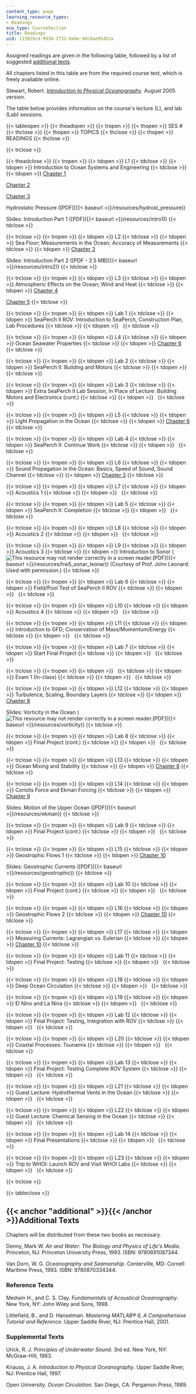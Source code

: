 ```yaml
---
content_type: page
learning_resource_types:
- Readings
ocw_type: CourseSection
title: Readings
uid: 113929cd-9930-2732-848e-9dc0ae95452a
---
```


Assigned readings are given in the following table, followed by a list of suggested [additional texts](#additional).

All chapters listed in this table are from the required course text, which is freely available online.

Stewart, Robert. [_Introduction to Physical Oceanography_](https://sites.google.com/tamu.edu/ocean-world/resources). August 2005 version.

The table below provides information on the course's lecture (L), and lab (Lab) sessions.

{{< tableopen >}}
{{< theadopen >}}
{{< tropen >}}
{{< thopen >}}
SES #
{{< thclose >}}
{{< thopen >}}
TOPICS
{{< thclose >}}
{{< thopen >}}
READINGS
{{< thclose >}}

{{< trclose >}}

{{< theadclose >}}
{{< tropen >}}
{{< tdopen >}}
L1
{{< tdclose >}}
{{< tdopen >}}
Introduction to Ocean Systems and Engineering
{{< tdclose >}}
{{< tdopen >}}
[Chapter 1](https://sites.google.com/tamu.edu/ocean-world/resources)  
  
[Chapter 2](https://sites.google.com/tamu.edu/ocean-world/resources)  
  
[Chapter 3](https://sites.google.com/tamu.edu/ocean-world/resources)  
  
Hydrostatic Pressure ([PDF]({{< baseurl >}}/resources/hydrost_pressure))  
  
Slides: Introduction Part 1 ([PDF]({{< baseurl >}}/resources/intro1))
{{< tdclose >}}

{{< trclose >}}
{{< tropen >}}
{{< tdopen >}}
L2
{{< tdclose >}}
{{< tdopen >}}
Sea Floor; Measurements in the Ocean; Accuracy of Measurements
{{< tdclose >}}
{{< tdopen >}}
[Chapter 3](https://sites.google.com/tamu.edu/ocean-world/resources)  
  
Slides: Introduction Part 2 ([PDF - 2.5 MB]({{< baseurl >}}/resources/intro2))
{{< tdclose >}}

{{< trclose >}}
{{< tropen >}}
{{< tdopen >}}
L3
{{< tdclose >}}
{{< tdopen >}}
Atmospheric Effects on the Ocean; Wind and Heat
{{< tdclose >}}
{{< tdopen >}}
[Chapter 4](https://sites.google.com/tamu.edu/ocean-world/resources)  
  
[Chapter 5](https://sites.google.com/tamu.edu/ocean-world/resources)
{{< tdclose >}}

{{< trclose >}}
{{< tropen >}}
{{< tdopen >}}
Lab 1
{{< tdclose >}}
{{< tdopen >}}
SeaPerch II ROV: Introduction to SeaPerch, Construction Plan, Lab Procedures
{{< tdclose >}}
{{< tdopen >}}
 
{{< tdclose >}}

{{< trclose >}}
{{< tropen >}}
{{< tdopen >}}
L4
{{< tdclose >}}
{{< tdopen >}}
Ocean Seawater Properties
{{< tdclose >}}
{{< tdopen >}}
[Chapter 6](https://sites.google.com/tamu.edu/ocean-world/resources)
{{< tdclose >}}

{{< trclose >}}
{{< tropen >}}
{{< tdopen >}}
Lab 2
{{< tdclose >}}
{{< tdopen >}}
SeaPerch II: Building and Motors
{{< tdclose >}}
{{< tdopen >}}
 
{{< tdclose >}}

{{< trclose >}}
{{< tropen >}}
{{< tdopen >}}
Lab 3
{{< tdclose >}}
{{< tdopen >}}
Extra SeaPerch II Lab Session, In Place of Lecture: Building Motors and Electronics (cont.)
{{< tdclose >}}
{{< tdopen >}}
 
{{< tdclose >}}

{{< trclose >}}
{{< tropen >}}
{{< tdopen >}}
L5
{{< tdclose >}}
{{< tdopen >}}
Light Propagation in the Ocean
{{< tdclose >}}
{{< tdopen >}}
[Chapter 6](https://sites.google.com/tamu.edu/ocean-world/resources)
{{< tdclose >}}

{{< trclose >}}
{{< tropen >}}
{{< tdopen >}}
Lab 4
{{< tdclose >}}
{{< tdopen >}}
SeaPerch II: Continue Work
{{< tdclose >}}
{{< tdopen >}}
 
{{< tdclose >}}

{{< trclose >}}
{{< tropen >}}
{{< tdopen >}}
L6
{{< tdclose >}}
{{< tdopen >}}
Sound Propagation in the Ocean: Basics, Speed of Sound, Sound Channel
{{< tdclose >}}
{{< tdopen >}}
[Chapter 3](https://sites.google.com/tamu.edu/ocean-world/resources)
{{< tdclose >}}

{{< trclose >}}
{{< tropen >}}
{{< tdopen >}}
L7
{{< tdclose >}}
{{< tdopen >}}
Acoustics 1
{{< tdclose >}}
{{< tdopen >}}
 
{{< tdclose >}}

{{< trclose >}}
{{< tropen >}}
{{< tdopen >}}
Lab 5
{{< tdclose >}}
{{< tdopen >}}
SeaPerch II: Completion
{{< tdclose >}}
{{< tdopen >}}
 
{{< tdclose >}}

{{< trclose >}}
{{< tropen >}}
{{< tdopen >}}
L8
{{< tdclose >}}
{{< tdopen >}}
Acoustics 2
{{< tdclose >}}
{{< tdopen >}}
 
{{< tdclose >}}

{{< trclose >}}
{{< tropen >}}
{{< tdopen >}}
L9
{{< tdclose >}}
{{< tdopen >}}
Acoustics 3
{{< tdclose >}}
{{< tdopen >}}
Introduction to Sonor (![This resource may not render correctly in a screen reader.](/images/inacessible.gif)[PDF]({{< baseurl >}}/resources/hw5_sonar_leonar)) (Courtesy of Prof. John Leonard. Used with permission.)
{{< tdclose >}}

{{< trclose >}}
{{< tropen >}}
{{< tdopen >}}
Lab 6
{{< tdclose >}}
{{< tdopen >}}
Field/Pool Test of SeaPerch II ROV
{{< tdclose >}}
{{< tdopen >}}
 
{{< tdclose >}}

{{< trclose >}}
{{< tropen >}}
{{< tdopen >}}
L10
{{< tdclose >}}
{{< tdopen >}}
Acoustics 4
{{< tdclose >}}
{{< tdopen >}}
 
{{< tdclose >}}

{{< trclose >}}
{{< tropen >}}
{{< tdopen >}}
L11
{{< tdclose >}}
{{< tdopen >}}
Introduction to GFD; Conservation of Mass/Momentum/Energy
{{< tdclose >}}
{{< tdopen >}}
 
{{< tdclose >}}

{{< trclose >}}
{{< tropen >}}
{{< tdopen >}}
Lab 7
{{< tdclose >}}
{{< tdopen >}}
Start Final Project
{{< tdclose >}}
{{< tdopen >}}
 
{{< tdclose >}}

{{< trclose >}}
{{< tropen >}}
{{< tdopen >}}
 
{{< tdclose >}}
{{< tdopen >}}
Exam 1 (In-class)
{{< tdclose >}}
{{< tdopen >}}
 
{{< tdclose >}}

{{< trclose >}}
{{< tropen >}}
{{< tdopen >}}
L12
{{< tdclose >}}
{{< tdopen >}}
Turbulence, Scaling, Boundary Layers
{{< tdclose >}}
{{< tdopen >}}
[Chapter 8](https://sites.google.com/tamu.edu/ocean-world/resources)  
  
Slides: Vorticity in the Ocean (![This resource may not render correctly in a screen reader.](/images/inacessible.gif)[PDF]({{< baseurl >}}/resources/vorticity))
{{< tdclose >}}

{{< trclose >}}
{{< tropen >}}
{{< tdopen >}}
Lab 8
{{< tdclose >}}
{{< tdopen >}}
Final Project (cont.)
{{< tdclose >}}
{{< tdopen >}}
 
{{< tdclose >}}

{{< trclose >}}
{{< tropen >}}
{{< tdopen >}}
L13
{{< tdclose >}}
{{< tdopen >}}
Ocean Mixing and Stability
{{< tdclose >}}
{{< tdopen >}}
[Chapter 8](https://sites.google.com/tamu.edu/ocean-world/resources)
{{< tdclose >}}

{{< trclose >}}
{{< tropen >}}
{{< tdopen >}}
L14
{{< tdclose >}}
{{< tdopen >}}
Coriolis Force and Ekman Forcing
{{< tdclose >}}
{{< tdopen >}}
[Chapter 9](https://sites.google.com/tamu.edu/ocean-world/resources)  
  
Slides: Motion of the Upper Ocean ([PDF]({{< baseurl >}}/resources/ekman))
{{< tdclose >}}

{{< trclose >}}
{{< tropen >}}
{{< tdopen >}}
Lab 9
{{< tdclose >}}
{{< tdopen >}}
Final Project (cont.)
{{< tdclose >}}
{{< tdopen >}}
 
{{< tdclose >}}

{{< trclose >}}
{{< tropen >}}
{{< tdopen >}}
L15
{{< tdclose >}}
{{< tdopen >}}
Geostrophic Flows 1
{{< tdclose >}}
{{< tdopen >}}
[Chapter 10](https://sites.google.com/tamu.edu/ocean-world/resources)  
  
Slides: Geostrophic Currents ([PDF]({{< baseurl >}}/resources/geostrophic))
{{< tdclose >}}

{{< trclose >}}
{{< tropen >}}
{{< tdopen >}}
Lab 10
{{< tdclose >}}
{{< tdopen >}}
Final Project (cont.)
{{< tdclose >}}
{{< tdopen >}}
 
{{< tdclose >}}

{{< trclose >}}
{{< tropen >}}
{{< tdopen >}}
L16
{{< tdclose >}}
{{< tdopen >}}
Geostrophic Flows 2
{{< tdclose >}}
{{< tdopen >}}
[Chapter 10](https://sites.google.com/tamu.edu/ocean-world/resources)
{{< tdclose >}}

{{< trclose >}}
{{< tropen >}}
{{< tdopen >}}
L17
{{< tdclose >}}
{{< tdopen >}}
Measuring Currents: Lagrangian vs. Eulerian
{{< tdclose >}}
{{< tdopen >}}
[Chapter 10](https://sites.google.com/tamu.edu/ocean-world/resources)
{{< tdclose >}}

{{< trclose >}}
{{< tropen >}}
{{< tdopen >}}
Lab 11
{{< tdclose >}}
{{< tdopen >}}
Final Project: Testing
{{< tdclose >}}
{{< tdopen >}}
 
{{< tdclose >}}

{{< trclose >}}
{{< tropen >}}
{{< tdopen >}}
L18
{{< tdclose >}}
{{< tdopen >}}
Deep Ocean Circulation
{{< tdclose >}}
{{< tdopen >}}
 
{{< tdclose >}}

{{< trclose >}}
{{< tropen >}}
{{< tdopen >}}
L19
{{< tdclose >}}
{{< tdopen >}}
El Nino and La Nina
{{< tdclose >}}
{{< tdopen >}}
 
{{< tdclose >}}

{{< trclose >}}
{{< tropen >}}
{{< tdopen >}}
Lab 12
{{< tdclose >}}
{{< tdopen >}}
Final Project: Testing, Integration with ROV
{{< tdclose >}}
{{< tdopen >}}
 
{{< tdclose >}}

{{< trclose >}}
{{< tropen >}}
{{< tdopen >}}
L20
{{< tdclose >}}
{{< tdopen >}}
Coastal Processes: Tsunamis
{{< tdclose >}}
{{< tdopen >}}
 
{{< tdclose >}}

{{< trclose >}}
{{< tropen >}}
{{< tdopen >}}
Lab 13
{{< tdclose >}}
{{< tdopen >}}
Final Project: Testing Complete ROV System
{{< tdclose >}}
{{< tdopen >}}
 
{{< tdclose >}}

{{< trclose >}}
{{< tropen >}}
{{< tdopen >}}
L21
{{< tdclose >}}
{{< tdopen >}}
Guest Lecture: Hydrothermal Vents in the Ocean
{{< tdclose >}}
{{< tdopen >}}
 
{{< tdclose >}}

{{< trclose >}}
{{< tropen >}}
{{< tdopen >}}
L22
{{< tdclose >}}
{{< tdopen >}}
Guest Lecture: Chemical Sensing in the Ocean
{{< tdclose >}}
{{< tdopen >}}
 
{{< tdclose >}}

{{< trclose >}}
{{< tropen >}}
{{< tdopen >}}
Lab 14
{{< tdclose >}}
{{< tdopen >}}
Final Presentations
{{< tdclose >}}
{{< tdopen >}}
 
{{< tdclose >}}

{{< trclose >}}
{{< tropen >}}
{{< tdopen >}}
L23
{{< tdclose >}}
{{< tdopen >}}
Trip to WHOI: Launch ROV and Visit WHOI Labs
{{< tdclose >}}
{{< tdopen >}}
 
{{< tdclose >}}

{{< trclose >}}

{{< tableclose >}}

{{< anchor "additional" >}}{{< /anchor >}}Additional Texts
----------------------------------------------------------

Chapters will be distributed from these two books as necessary.

Denny, Mark W. _Air and Water: The Biology and Physics of Life's Media_. Princeton, NJ: Princeton University Press, 1993. ISBN: 9780691087344.

Van Dorn, W. G. _Oceanography and Seamanship_. Centerville, MD: Cornell Maritime Press, 1993. ISBN: 9780870334344.

### Reference Texts

Medwin H., and C. S. Clay. _Fundamentals of Acoustical Oceanography_. New York, NY: John Wiley and Sons, 1998.

Littlefield, B., and D. Hanselman. _Mastering MATLAB® 6, A Comprehensive Tutorial and Reference_. Upper Saddle River, NJ: Prentice Hall, 2001.

### Supplemental Texts

Urick, R. J. _Principles of Underwater Sound_. 3rd ed. New York, NY: McGraw-Hill, 1983.

Knauss, J. A. _Introduction to Physical Oceanography_. Upper Saddle River, NJ: Prentice Hall, 1997.

Open University. _Ocean Circulation_. San Diego, CA: Pergamon Press, 1989.